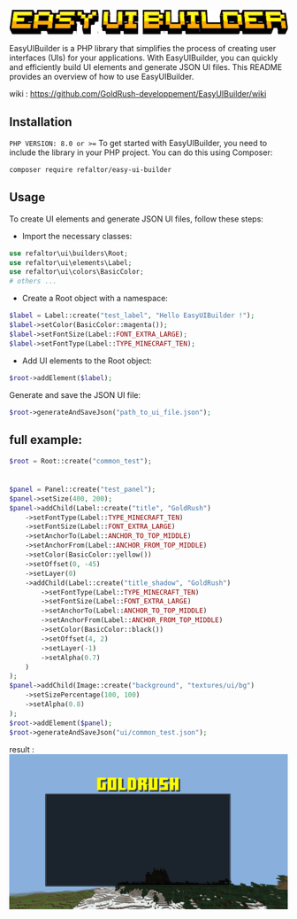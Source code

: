![logo](img/logo.png)


EasyUIBuilder is a PHP library that simplifies the process of creating user interfaces (UIs) for your applications. With EasyUIBuilder, you can quickly and efficiently build UI elements and generate JSON UI files. This README provides an overview of how to use EasyUIBuilder.

wiki : https://github.com/GoldRush-developpement/EasyUIBuilder/wiki

## Installation
`PHP VERSION: 8.0 or >=`
To get started with EasyUIBuilder, you need to include the library in your PHP project. You can do this using Composer:

```bash
composer require refaltor/easy-ui-builder
```


## Usage
To create UI elements and generate JSON UI files, follow these steps:

- Import the necessary classes:
````PHP
use refaltor\ui\builders\Root;
use refaltor\ui\elements\Label;
use refaltor\ui\colors\BasicColor;
# others ...
````

- Create a Root object with a namespace:
````PHP
$label = Label::create("test_label", "Hello EasyUIBuilder !");
$label->setColor(BasicColor::magenta());
$label->setFontSize(Label::FONT_EXTRA_LARGE);
$label->setFontType(Label::TYPE_MINECRAFT_TEN);
````

- Add UI elements to the Root object:
````PHP
$root->addElement($label);
````

Generate and save the JSON UI file:
````PHP
$root->generateAndSaveJson("path_to_ui_file.json");
````



## full example:
`````PHP
$root = Root::create("common_test");


$panel = Panel::create("test_panel");
$panel->setSize(400, 200);
$panel->addChild(Label::create("title", "GoldRush")
    ->setFontType(Label::TYPE_MINECRAFT_TEN)
    ->setFontSize(Label::FONT_EXTRA_LARGE)
    ->setAnchorTo(Label::ANCHOR_TO_TOP_MIDDLE)
    ->setAnchorFrom(Label::ANCHOR_FROM_TOP_MIDDLE)
    ->setColor(BasicColor::yellow())
    ->setOffset(0, -45)
    ->setLayer(0)
    ->addChild(Label::create("title_shadow", "GoldRush")
        ->setFontType(Label::TYPE_MINECRAFT_TEN)
        ->setFontSize(Label::FONT_EXTRA_LARGE)
        ->setAnchorTo(Label::ANCHOR_TO_TOP_MIDDLE)
        ->setAnchorFrom(Label::ANCHOR_FROM_TOP_MIDDLE)
        ->setColor(BasicColor::black())
        ->setOffset(4, 2)
        ->setLayer(-1)
        ->setAlpha(0.7)
    )
);
$panel->addChild(Image::create("background", "textures/ui/bg")
    ->setSizePercentage(100, 100)
    ->setAlpha(0.8)
);
$root->addElement($panel);
$root->generateAndSaveJson("ui/common_test.json");
`````
result :
![example](img/img.png)
